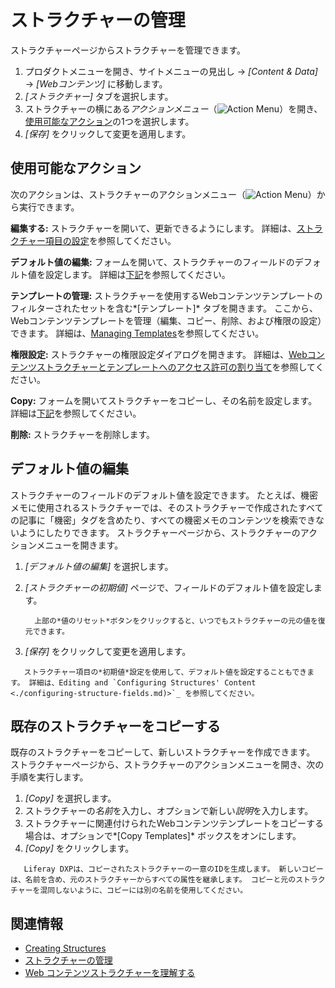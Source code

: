 # ストラクチャーの管理

ストラクチャーページからストラクチャーを管理できます。

1.  プロダクトメニューを開き、サイトメニューの見出し → *[Content & Data]* → *[Webコンテンツ]* に移動します。
2.  *[ストラクチャー]* タブを選択します。
3.  ストラクチャーの横にある*アクションメニュー*（![Action Menu](../../../images/icon-actions.png)）を開き、 [使用可能なアクション](#available-actions)の1つを選択します。
4.  *[保存]* をクリックして変更を適用します。

## 使用可能なアクション

次のアクションは、ストラクチャーのアクションメニュー（![Action Menu](../../../images/icon-actions.png)）から実行できます。

**編集する:** ストラクチャーを開いて、更新できるようにします。 詳細は、[ストラクチャー項目の設定](./configuring-structure-fields.md)を参照してください。

**デフォルト値の編集:** フォームを開いて、ストラクチャーのフィールドのデフォルト値を設定します。 詳細は[下記](#editing-default-values)を参照してください。

**テンプレートの管理:** ストラクチャーを使用するWebコンテンツテンプレートのフィルターされたセットを含む*[テンプレート]* タブを開きます。 ここから、Webコンテンツテンプレートを管理（編集、コピー、削除、および権限の設定）できます。 詳細は、[Managing Templates](../web-content-templates/creating-web-content-templates.md)を参照してください。

**権限設定:** ストラクチャーの権限設定ダイアログを開きます。 詳細は、[Webコンテンツストラクチャーとテンプレートへのアクセス許可の割り当て](./assigning-permissions-to-structures-and-templates.md)を参照してください。

**Copy:** フォームを開いてストラクチャーをコピーし、その名前を設定します。 詳細は[下記](#copying-an-existing-structure)を参照してください。

**削除:** ストラクチャーを削除します。

## デフォルト値の編集

ストラクチャーのフィールドのデフォルト値を設定できます。 たとえば、機密メモに使用されるストラクチャーでは、そのストラクチャーで作成されたすべての記事に「機密」タグを含めたり、すべての機密メモのコンテンツを検索できないようにしたりできます。 ストラクチャーページから、ストラクチャーのアクションメニューを開きます。

1.  *[デフォルト値の編集]* を選択します。

2.  *[ストラクチャーの初期値]* ページで、フィールドのデフォルト値を設定します。

    ``` tip::
      上部の*値のリセット*ボタンをクリックすると、いつでもストラクチャーの元の値を復元できます。
    ```

3.  *[保存]* をクリックして変更を適用します。

<!-- end list -->

``` tip::
   ストラクチャー項目の*初期値*設定を使用して、デフォルト値を設定することもできます。 詳細は、Editing and `Configuring Structures' Content <./configuring-structure-fields.md)>`_ を参照してください。
```

## 既存のストラクチャーをコピーする

既存のストラクチャーをコピーして、新しいストラクチャーを作成できます。 ストラクチャーページから、ストラクチャーのアクションメニューを開き、次の手順を実行します。

1.  *[Copy]* を選択します。
2.  ストラクチャーの*名前*を入力し、オプションで新しい*説明*を入力します。
3.  ストラクチャーに関連付けられたWebコンテンツテンプレートをコピーする場合は、オプションで*[Copy Templates]* ボックスをオンにします。
4.  *[Copy]* をクリックします。

<!-- end list -->

``` tip::
   Liferay DXPは、コピーされたストラクチャーの一意のIDを生成します。 新しいコピーは、名前を含め、元のストラクチャーからすべての属性を継承します。 コピーと元のストラクチャーを混同しないように、コピーには別の名前を使用してください。
```

## 関連情報

  - [Creating Structures](./creating-structures.md)
  - [ストラクチャーの管理](./managing-structures.md)
  - [Web コンテンツストラクチャーを理解する](./understanding-web-content-structures.md)
